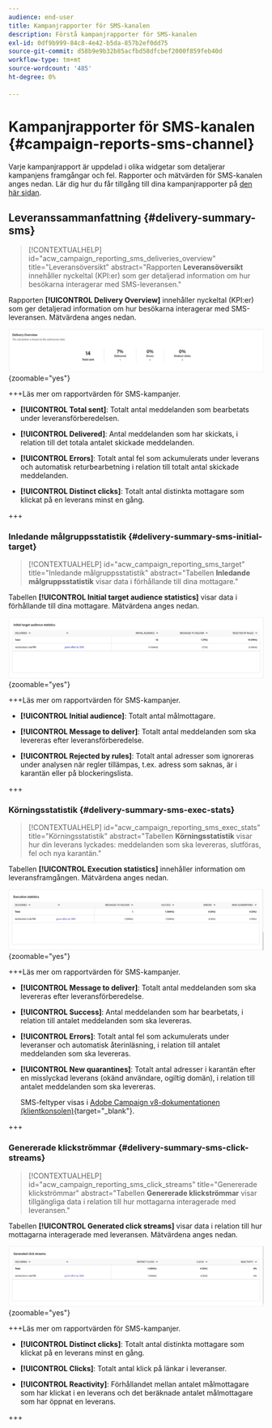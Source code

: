 ```yaml
---
audience: end-user
title: Kampanjrapporter för SMS-kanalen
description: Förstå kampanjrapporter för SMS-kanalen
exl-id: 0df9b999-84c8-4e42-b5da-857b2ef0dd75
source-git-commit: d58b9e9b32b85acfbd58dfcbef2000f859feb40d
workflow-type: tm+mt
source-wordcount: '485'
ht-degree: 0%

---
```


# Kampanjrapporter för SMS-kanalen {#campaign-reports-sms-channel}

Varje kampanjrapport är uppdelad i olika widgetar som detaljerar kampanjens framgångar och fel. Rapporter och mätvärden för SMS-kanalen anges nedan. Lär dig hur du får tillgång till dina kampanjrapporter på [den här sidan](campaign-reports.md).

## Leveranssammanfattning {#delivery-summary-sms}

>[!CONTEXTUALHELP]
>id="acw_campaign_reporting_sms_deliveries_overview"
>title="Leveransöversikt"
>abstract="Rapporten **Leveransöversikt** innehåller nyckeltal (KPI:er) som ger detaljerad information om hur besökarna interagerar med SMS-leveransen."

Rapporten **[!UICONTROL Delivery Overview]** innehåller nyckeltal (KPI:er) som ger detaljerad information om hur besökarna interagerar med SMS-leveransen. Mätvärdena anges nedan.

![Leveransöversiktsrapport med SMS-statistik](assets/campaign_report_sms_1.png){zoomable="yes"}

+++Läs mer om rapportvärden för SMS-kampanjer.

* **[!UICONTROL Total sent]**: Totalt antal meddelanden som bearbetats under leveransförberedelsen.

* **[!UICONTROL Delivered]**: Antal meddelanden som har skickats, i relation till det totala antalet skickade meddelanden.

* **[!UICONTROL Errors]**: Totalt antal fel som ackumulerats under leverans och automatisk returbearbetning i relation till totalt antal skickade meddelanden.

* **[!UICONTROL Distinct clicks]**: Totalt antal distinkta mottagare som klickat på en leverans minst en gång.

+++

### Inledande målgruppsstatistik {#delivery-summary-sms-initial-target}

>[!CONTEXTUALHELP]
>id="acw_campaign_reporting_sms_target"
>title="Inledande målgruppsstatistik"
>abstract="Tabellen **Inledande målgruppsstatistik** visar data i förhållande till dina mottagare."

Tabellen **[!UICONTROL Initial target audience statistics]** visar data i förhållande till dina mottagare. Mätvärdena anges nedan.

![Inledande statistiktabell över målgrupper som visar mottagardata](assets/campaign_report_sms_2.png){zoomable="yes"}

+++Läs mer om rapportvärden för SMS-kampanjer.

* **[!UICONTROL Initial audience]**: Totalt antal målmottagare.

* **[!UICONTROL Message to deliver]**: Totalt antal meddelanden som ska levereras efter leveransförberedelse.

* **[!UICONTROL Rejected by rules]**: Totalt antal adresser som ignoreras under analysen när regler tillämpas, t.ex. adress som saknas, är i karantän eller på blockeringslista.

+++

### Körningsstatistik {#delivery-summary-sms-exec-stats}

>[!CONTEXTUALHELP]
>id="acw_campaign_reporting_sms_exec_stats"
>title="Körningsstatistik"
>abstract="Tabellen **Körningsstatistik** visar hur din leverans lyckades: meddelanden som ska levereras, slutföras, fel och nya karantän."

Tabellen **[!UICONTROL Execution statistics]** innehåller information om leveransframgången. Mätvärdena anges nedan.

![Körningsstatistikregister som visar leveransmått](assets/campaign_report_sms_3.png){zoomable="yes"}

+++Läs mer om rapportvärden för SMS-kampanjer.

* **[!UICONTROL Message to deliver]**: Totalt antal meddelanden som ska levereras efter leveransförberedelse.

* **[!UICONTROL Success]**: Antal meddelanden som har bearbetats, i relation till antalet meddelanden som ska levereras.

* **[!UICONTROL Errors]**: Totalt antal fel som ackumulerats under leveranser och automatisk återinläsning, i relation till antalet meddelanden som ska levereras.

* **[!UICONTROL New quarantines]**: Totalt antal adresser i karantän efter en misslyckad leverans (okänd användare, ogiltig domän), i relation till antalet meddelanden som ska levereras.

  SMS-feltyper visas i [Adobe Campaign v8-dokumentationen (klientkonsolen)](https://experienceleague.adobe.com/docs/campaign/campaign-v8/send/failures/delivery-failures.html?lang=sv-SE#sms-quarantines){target="_blank"}.

+++

### Genererade klickströmmar {#delivery-summary-sms-click-streams}

>[!CONTEXTUALHELP]
>id="acw_campaign_reporting_sms_click_streams"
>title="Genererade klickströmmar"
>abstract="Tabellen **Genererade klickströmmar** visar tillgängliga data i relation till hur mottagarna interagerade med leveransen."

Tabellen **[!UICONTROL Generated click streams]** visar data i relation till hur mottagarna interagerade med leveransen. Mätvärdena anges nedan.

![Genererad klickströmstabell som visar interaktionsdata för mottagare](assets/campaign_report_sms_4.png){zoomable="yes"}

+++Läs mer om rapportvärden för SMS-kampanjer.

* **[!UICONTROL Distinct clicks]**: Totalt antal distinkta mottagare som klickat på en leverans minst en gång.

* **[!UICONTROL Clicks]**: Totalt antal klick på länkar i leveranser.

* **[!UICONTROL Reactivity]**: Förhållandet mellan antalet målmottagare som har klickat i en leverans och det beräknade antalet målmottagare som har öppnat en leverans.

+++